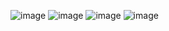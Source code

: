 ![image](https://user-images.githubusercontent.com/63374020/183021331-b03a95ae-4f29-4dec-bec1-a4728c423633.png)
![image](https://user-images.githubusercontent.com/63374020/183021359-804cb2f3-bb2d-4132-a2d4-442fed424732.png)
![image](https://user-images.githubusercontent.com/63374020/183021418-1bded07e-f624-48d7-9b95-6e2e575a29ca.png)
![image](https://user-images.githubusercontent.com/63374020/183021432-32da7dd3-3451-4739-97d7-99fc4924f992.png)
